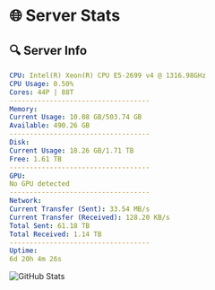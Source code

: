 # 🌐 Server Stats
## 🔍 Server Info
```yaml
CPU: Intel(R) Xeon(R) CPU E5-2699 v4 @ 1316.98GHz
CPU Usage: 0.50%
Cores: 44P | 88T
-----------------------------------
Memory:
Current Usage: 10.08 GB/503.74 GB
Available: 490.26 GB
-----------------------------------
Disk:
Current Usage: 18.26 GB/1.71 TB
Free: 1.61 TB
-----------------------------------
GPU:
No GPU detected
-----------------------------------
Network:
Current Transfer (Sent): 33.54 MB/s
Current Transfer (Received): 128.20 KB/s
Total Sent: 61.18 TB
Total Received: 1.14 TB
-----------------------------------
Uptime:
6d 20h 4m 26s
```
![GitHub Stats](https://img.shields.io/badge/Updated-2025-02-14_18:47:44-blue)